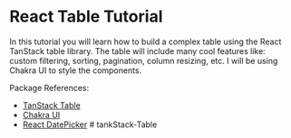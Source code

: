 # React Table Tutorial

In this tutorial you will learn how to build a complex table using the React TanStack table library. The table will include many cool features like: custom filtering, sorting, pagination, column resizing, etc. I will be using Chakra UI to style the components.

Package References:

- [TanStack Table](https://tanstack.com/table/v8)
- [Chakra UI](https://chakra-ui.com/)
- [React DatePicker](https://www.npmjs.com/package/react-datepicker?activeTab=readme)
#   t a n k S t a c k - T a b l e  
 